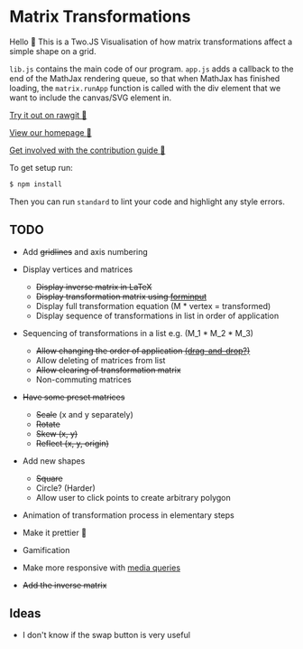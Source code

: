 # Matrix Transformations

Hello :wave: This is a Two.JS Visualisation of how matrix transformations affect a simple shape on a grid.

`lib.js` contains the main code of our program. `app.js` adds a callback to the end of the MathJax rendering queue, so that when MathJax has finished loading, the `matrix.runApp` function is called with the div element that we want to include the canvas/SVG element in.


[Try it out on rawgit :sushi:](https://rawgit.com/UoBEdTechSTEMM/MatrixTransforms/master/index.html)

[View our homepage :tada:](https://github.com/UoBEdTechSTEMM/UoBEdTechSTEMM)

[Get involved with the contribution guide :crystal_ball:](https://github.com/UoBEdTechSTEMM/Contribution)

To get setup run:

```bash
$ npm install
```

Then you can run `standard` to lint your code and highlight any style errors.

## TODO

* Add ~~gridlines~~ and axis numbering

* Display vertices and matrices

  * ~~Display inverse matrix in LaTeX~~
  * ~~Display transformation matrix using [forminput](https://github.com/leathrum/mathjax-ext-contrib/tree/master/forminput)~~
  * Display full transformation equation (M * vertex = transformed)
  * Display sequence of transformations in list in order of application


* Sequencing of transformations in a list e.g. (M_1 * M_2 * M_3)

  * ~~Allow changing the order of application [(drag-and-drop?)](https://jqueryui.com/draggable/#sortableo)~~
  * Allow deleting of matrices from list
  * ~~Allow clearing of transformation matrix~~
  * Non-commuting matrices


* ~~Have some preset matrices~~

  * ~~Scale~~ (x and y separately)
  * ~~Rotate~~
  * ~~Skew (x, y)~~
  * ~~Reflect (x, y, origin)~~


* Add new shapes

  * ~~Square~~
  * Circle? (Harder)
  * Allow user to click points to create arbitrary polygon


* Animation of transformation process in elementary steps

* Make it prettier :kiss:

* Gamification

* Make more responsive with [media queries](https://developer.mozilla.org/en-US/docs/Web/CSS/Media_Queries/Using_media_queries)

* ~~Add the inverse matrix~~

## Ideas

* I don't know if the swap button is very useful
